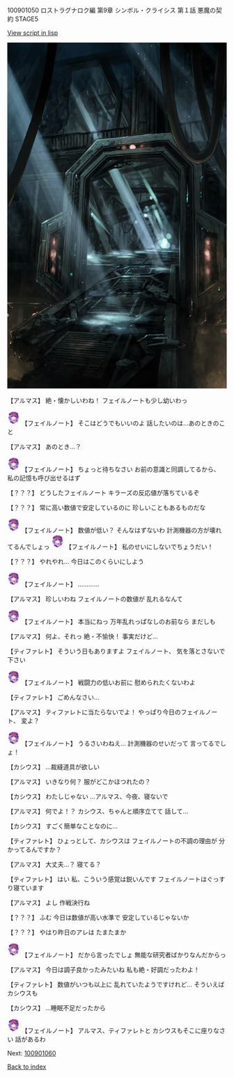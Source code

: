100901050 ロストラグナロク編 第9章 シンボル・クライシス 第１話 悪魔の契約 STAGE5

[View script in lisp](../scripts/100901050.txt)

![bifrost.png](../images/backgrounds/bifrost.png)

【アルマス】
絶・懐かしいわね！
フェイルノートも少し幼いわっ

<img src="../images/units/3401911.png" alt="3401911.png" height="34"/>
【フェイルノート】
そこはどうでもいいのよ
話したいのは…あのときのこと

【アルマス】
あのとき…？

<img src="../images/units/3401911.png" alt="3401911.png" height="34"/>
【フェイルノート】
ちょっと待ちなさい
お前の意識と同調してるから、
私の記憶も呼び出せるはず

【？？？】
どうしたフェイルノート
キラーズの反応値が落ちているぞ

【？？？】
常に高い数値で安定しているのに
珍しいこともあるものだな

<img src="../images/units/3401911.png" alt="3401911.png" height="34"/>
【フェイルノート】
数値が低い？
そんなはずないわ
計測機器の方が壊れてるんでしょっ

<img src="../images/units/3401911.png" alt="3401911.png" height="34"/>
【フェイルノート】
私のせいにしないでちょうだい！

【？？？】
やれやれ…
今日はこのくらいにしよう

<img src="../images/units/3401911.png" alt="3401911.png" height="34"/>
【フェイルノート】
…………

【アルマス】
珍しいわね
フェイルノートの数値が
乱れるなんて

<img src="../images/units/3401911.png" alt="3401911.png" height="34"/>
【フェイルノート】
本当にねっ
万年乱れっぱなしのお前なら
まだしも

【アルマス】
何よ、それっ
絶・不愉快！
事実だけど…

【ティファレト】
そういう日もありますよ
フェイルノート、
気を落とさないで下さい

<img src="../images/units/3401911.png" alt="3401911.png" height="34"/>
【フェイルノート】
戦闘力の低いお前に
慰められたくないわよ

【ティファレト】
ごめんなさい…

【アルマス】
ティファレトに当たらないでよ！
やっぱり今日のフェイルノート、
変よ？

<img src="../images/units/3401911.png" alt="3401911.png" height="34"/>
【フェイルノート】
うるさいわねえ…
計測機器のせいだって
言ってるでしょ！

【カシウス】
…裁縫道具が欲しい

【アルマス】
いきなり何？
服がどこかほつれたの？

【カシウス】
わたしじゃない
…アルマス、今夜、寝ないで

【アルマス】
何でよ！？
カシウス、ちゃんと順序立てて
話して…

【カシウス】
すごく簡単なことなのに…

【ティファレト】
ひょっとして、カシウスは
フェイルノートの不調の理由が
分かってるんですか？

【アルマス】
大丈夫…？
寝てる？

【ティファレト】
はい
私、こういう感覚は鋭いんです
フェイルノートはぐっすり寝ています

【アルマス】
よし
作戦決行ね

【？？？】
ふむ
今日は数値が高い水準で
安定しているじゃないか

【？？？】
やはり昨日のアレは
たまたまか

<img src="../images/units/3401911.png" alt="3401911.png" height="34"/>
【フェイルノート】
だから言ったでしょ
無能な研究者ばかりなんだからっ

【アルマス】
今日は調子良かったみたいね
私も絶・好調だったわよ！

【ティファレト】
数値がいつも以上に
乱れていたようですけれど…
そういえばカシウスも

【カシウス】
…睡眠不足だったから

<img src="../images/units/3401911.png" alt="3401911.png" height="34"/>
【フェイルノート】
アルマス、ティファレトと
カシウスもそこに座りなさい
話があるわ

Next: [100901060](100901060.md)

[Back to index](index.md)
